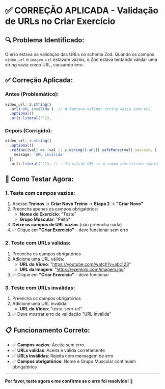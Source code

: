 # ✅ CORREÇÃO APLICADA - Validação de URLs no Criar Exercício

## 🔍 Problema Identificado:

O erro estava na validação das URLs no schema Zod. Quando os campos `video_url` e `imagem_url` estavam vazios, o Zod estava tentando validar uma string vazia como URL, causando erro.

## ✅ Correção Aplicada:

### **Antes (Problemático):**
```typescript
video_url: z.string()
  .url('URL inválida')  // ❌ Tentava validar string vazia como URL
  .optional()
  .or(z.literal('')),
```

### **Depois (Corrigido):**
```typescript
video_url: z.string()
  .optional()
  .refine((val) => !val || z.string().url().safeParse(val).success, {
    message: 'URL inválida'
  })
  .or(z.literal('')), // ✅ Só valida URL se o campo não estiver vazio
```

## 🧪 **Como Testar Agora:**

### 1. **Teste com campos vazios:**
1. Acesse **Treinos** → **Criar Novo Treino** → **Etapa 2** → **"Criar Novo"**
2. Preencha apenas os campos obrigatórios:
   - **Nome do Exercício**: "Teste"
   - **Grupo Muscular**: "Peito"
3. **Deixe os campos de URL vazios** (não preencha nada)
4. ✅ Clique em **"Criar Exercício"** - deve funcionar sem erro

### 2. **Teste com URLs válidas:**
1. Preencha os campos obrigatórios
2. Adicione uma URL válida:
   - **URL do Vídeo**: "https://youtube.com/watch?v=abc123"
   - **URL da Imagem**: "https://exemplo.com/imagem.jpg"
3. ✅ Clique em **"Criar Exercício"** - deve funcionar

### 3. **Teste com URLs inválidas:**
1. Preencha os campos obrigatórios
2. Adicione uma URL inválida:
   - **URL do Vídeo**: "texto-sem-url"
3. ✅ Deve mostrar erro de validação "URL inválida"

## 📋 **Funcionamento Correto:**

- ✅ **Campos vazios**: Aceita sem erro
- ✅ **URLs válidas**: Aceita e valida corretamente
- ✅ **URLs inválidas**: Rejeita com mensagem de erro
- ✅ **Campos obrigatórios**: Nome e Grupo Muscular continuam obrigatórios

---

**Por favor, teste agora e me confirme se o erro foi resolvido!** 🎉

